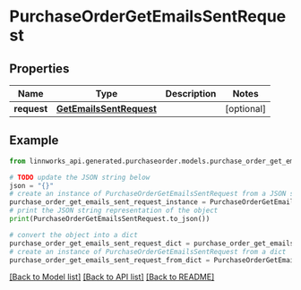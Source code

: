 # PurchaseOrderGetEmailsSentRequest


## Properties

Name | Type | Description | Notes
------------ | ------------- | ------------- | -------------
**request** | [**GetEmailsSentRequest**](GetEmailsSentRequest.md) |  | [optional] 

## Example

```python
from linnworks_api.generated.purchaseorder.models.purchase_order_get_emails_sent_request import PurchaseOrderGetEmailsSentRequest

# TODO update the JSON string below
json = "{}"
# create an instance of PurchaseOrderGetEmailsSentRequest from a JSON string
purchase_order_get_emails_sent_request_instance = PurchaseOrderGetEmailsSentRequest.from_json(json)
# print the JSON string representation of the object
print(PurchaseOrderGetEmailsSentRequest.to_json())

# convert the object into a dict
purchase_order_get_emails_sent_request_dict = purchase_order_get_emails_sent_request_instance.to_dict()
# create an instance of PurchaseOrderGetEmailsSentRequest from a dict
purchase_order_get_emails_sent_request_from_dict = PurchaseOrderGetEmailsSentRequest.from_dict(purchase_order_get_emails_sent_request_dict)
```
[[Back to Model list]](../README.md#documentation-for-models) [[Back to API list]](../README.md#documentation-for-api-endpoints) [[Back to README]](../README.md)


